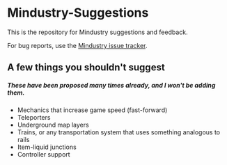 # Mindustry-Suggestions
This is the repository for Mindustry suggestions and feedback. 

For bug reports, use the [Mindustry issue tracker](https://github.com/Anuken/Mindustry/issues/new/choose).

## A few things you shouldn't suggest
##### These have been proposed many times already, and I won't be adding them.

- Mechanics that increase game speed (fast-forward)
- Teleporters
- Underground map layers
- Trains, or any transportation system that uses something analogous to rails
- Item-liquid junctions
- Controller support
